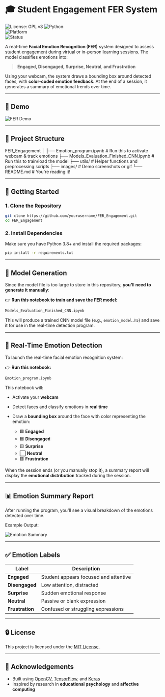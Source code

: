 # 🎓 Student Engagement FER System  

![License: GPL v3](https://img.shields.io/badge/License-GPLv3-blue.svg)
![Python](https://img.shields.io/badge/python-3.8+-blue.svg)  
![Platform](https://img.shields.io/badge/platform-Jupyter%20Notebook-%23121011.svg?style=flat&logo=Jupyter)  
![Status](https://img.shields.io/badge/status-Active-brightgreen)

A real-time **Facial Emotion Recognition (FER)** system designed to assess student engagement during virtual or in-person learning sessions. The model classifies emotions into:

> **Engaged, Disengaged, Surprise, Neutral, and Frustration**

Using your webcam, the system draws a bounding box around detected faces, with **color-coded emotion feedback**. At the end of a session, it generates a summary of emotional trends over time.

---

## 📸 Demo  

![FER Demo](images/demo.gif) <!-- Replace with your own gif or image -->

---

## 📁 Project Structure



FER_Engagement
│
├── Emotion_program.ipynb                  # Run this to activate webcam & track emotions
├── Models_Evaluation_Finished_CNN.ipynb   # Run this to train/load the model
├── utils/                                 # Helper functions and preprocessing scripts
├── images/                                # Demo screenshots or gif
└── README.md                              # You're reading it!



---

## 🚀 Getting Started

### 1. Clone the Repository

```bash
git clone https://github.com/yourusername/FER_Engagement.git
cd FER_Engagement
```

### 2. Install Dependencies

Make sure you have Python 3.8+ and install the required packages:

```bash
pip install -r requirements.txt
```

---

## 🧠 Model Generation

Since the model file is too large to store in this repository, **you'll need to generate it manually**:

👉 **Run this notebook to train and save the FER model:**

```bash
Models_Evaluation_Finished_CNN.ipynb
```

This will produce a trained CNN model file (e.g., `emotion_model.h5`) and save it for use in the real-time detection program.

---

## 🎥 Real-Time Emotion Detection

To launch the real-time facial emotion recognition system:

👉 **Run this notebook:**

```bash
Emotion_program.ipynb
```

This notebook will:

* Activate your **webcam**
* Detect faces and classify emotions in **real time**
* Draw a **bounding box** around the face with color representing the emotion:

  * 🟩 **Engaged**
  * 🟦 **Disengaged**
  * 🟨 **Surprise**
  * ⬜ **Neutral**
  * 🟥 **Frustration**

When the session ends (or you manually stop it), a summary report will display the **emotional distribution** tracked during the session.

---

## 📊 Emotion Summary Report

After running the program, you'll see a visual breakdown of the emotions detected over time.

Example Output:

![Emotion Summary](images/emotion_summary.png) <!-- Replace with your own image -->

---

## ✅ Emotion Labels

| Label           | Description                           |
| --------------- | ------------------------------------- |
| **Engaged**     | Student appears focused and attentive |
| **Disengaged**  | Low attention, distracted             |
| **Surprise**    | Sudden emotional response             |
| **Neutral**     | Passive or blank expression           |
| **Frustration** | Confused or struggling expressions    |

---

## 🔒 License

This project is licensed under the [MIT License](LICENSE).

---

## 🙌 Acknowledgements

* Built using [OpenCV](https://opencv.org/), [TensorFlow](https://www.tensorflow.org/), and [Keras](https://keras.io/)
* Inspired by research in **educational psychology** and **affective computing**
